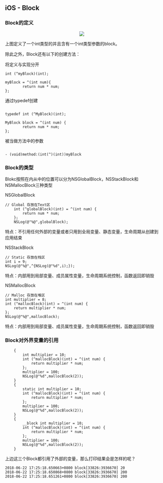 ## iOS - Block 

### Block的定义

<p align="center"> 
<img src="https://github.com/sunnnybear/Zeno-Blog/blob/master/content/images/block1.png">
</p> 

上图定义了一个int类型的并且含有一个int类型参数的block。

除此之外，Block还有以下的创建方法：

将定义与实现分开

```objc
int (^myBlock)(int);
    
myBlock = ^(int num){
        return num * num;
};
```

通过typedef创建

```objc

typedef int (^MyBlock)(int);

MyBlock block = ^(int num) {
        return num * num;
};

```

被当做方法中的参数

```objc

- (void)method:(int(^)(int))myBlock 

```

### Block的类型

Blokc按照在内从中的位置可以分为NSGlobalBlock，NSStackBlock和NSMallocBlock三种类型

NSGlobalBlock
```obcj
// Global 存放在Text区
    int (^globalBlock)(int) = ^(int num) {
        return num * num;
    };
    NSLog(@"%@",globalBlock);
```
特点：不引用任何外部的变量或者只用到全局变量、静态变量，生命周期从创建到应用结束

NSStackBlock
```obcj
// Static 存放在栈区
int i = 9;
NSLog(@"%@",^{NSLog(@"%d",i);});

```
特点：内部用到局部变量、成员属性变量，生命周期系统控制，函数返回即销毁

NSMallocBlock
```obcj
// Malloc 存放在堆区
int multiplier = 8;
int (^mallocBlock)(int) = ^(int num) {
    return multiplier * num;
};
NSLog(@"%@",mallocBlock);

```
特点：内部用到局部变量、成员属性变量，生命周期系统控制，函数返回即销毁

### Block对外界变量的引用
```objc
    {
        int multiplier = 10;
        int (^mallocBlock)(int) = ^(int num) {
            return multiplier * num;
        };
        multiplier = 100;
        NSLog(@"%d",mallocBlock(2));
    }
    {
        static int multiplier = 10;
        int (^mallocBlock)(int) = ^(int num) {
            return multiplier * num;
        };
        multiplier = 100;
        NSLog(@"%d",mallocBlock(2));
    }
    {
        __block int multiplier = 10;
        int (^mallocBlock)(int) = ^(int num) {
            return multiplier * num;
        };
        multiplier = 100;
        NSLog(@"%d",mallocBlock(2));
    }
```
上边这三个Block都引用了外部的变量，那么打印结果会是怎样的呢？

```objc
2018-06-22 17:25:18.650663+0800 block[33826:3936670] 20
2018-06-22 17:25:18.650868+0800 block[33826:3936670] 200
2018-06-22 17:25:18.651261+0800 block[33826:3936670] 200
```

